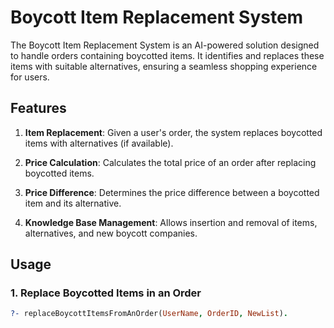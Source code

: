 # Boycott Item Replacement System

The Boycott Item Replacement System is an AI-powered solution designed to handle orders containing boycotted items. It identifies and replaces these items with suitable alternatives, ensuring a seamless shopping experience for users.

## Features

1. **Item Replacement**: Given a user's order, the system replaces boycotted items with alternatives (if available).

2. **Price Calculation**: Calculates the total price of an order after replacing boycotted items.

3. **Price Difference**: Determines the price difference between a boycotted item and its alternative.

4. **Knowledge Base Management**: Allows insertion and removal of items, alternatives, and new boycott companies.

## Usage

### 1. Replace Boycotted Items in an Order

```prolog
?- replaceBoycottItemsFromAnOrder(UserName, OrderID, NewList).
```
